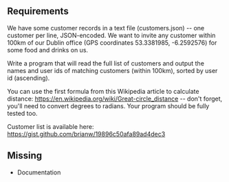 ## Requirements
We have some customer records in a text file (customers.json) -- one customer per line, JSON-encoded. We want to invite any customer within 100km of our Dublin office (GPS coordinates 53.3381985, -6.2592576) for some food and drinks on us.

Write a program that will read the full list of customers and output the names and user ids of matching customers (within 100km), sorted by user id (ascending).

You can use the first formula from this Wikipedia article to calculate distance: https://en.wikipedia.org/wiki/Great-circle_distance -- don't forget, you'll need to convert degrees to radians. Your program should be fully tested too.

Customer list is available here: https://gist.github.com/brianw/19896c50afa89ad4dec3

## Missing
- Documentation
